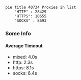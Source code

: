 
```mermaid
pie title 40734 Proxies in list
    "HTTP" : 28429
    "HTTPS": 10655
    "SOCKS" : 8693
```

### Some Info
#### Average Timeout

- mixed: 4.0s
- http: 2.3s
- https: 8.1s
- socks: 6.4s
